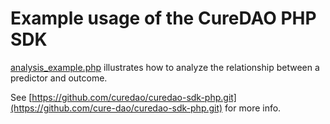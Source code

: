 # Example usage of the CureDAO PHP SDK

[analysis_example.php](analysis_example.php) illustrates how to analyze the relationship between a predictor and outcome.

See [https://github.com/curedao/curedao-sdk-php.git](https://github.com/cure-dao/curedao-sdk-php.git) for more info.
